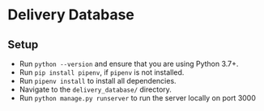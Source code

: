 # Delivery Database

## Setup

- Run `python --version` and ensure that you are using Python 3.7+.
- Run `pip install pipenv`, if `pipenv` is not installed.
- Run `pipenv install` to install all dependencies.
- Navigate to the `delivery_database/` directory.
- Run `python manage.py runserver` to run the server locally on port 3000
